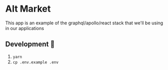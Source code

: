 # Alt Market

This app is an example of the graphql/apollo/react stack that we'll be using in our applications

## Development :construction:

1. `yarn`
2. `cp .env.example .env`
